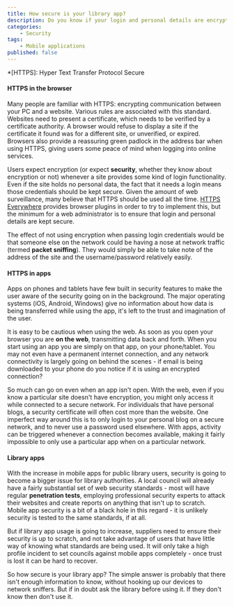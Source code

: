 ```yaml
---
title: How secure is your library app?
description: Do you know if your login and personal details are encrypted while using your library app?
categories:
    - Security
tags:
    - Mobile applications
published: false
---
```


*[HTTPS]: Hyper Text Transfer Protocol Secure

#### HTTPS in the browser

Many people are familiar with HTTPS: encrypting communication between your PC and a website.  Various rules are associated with this standard.  Websites need to present a certificate, which needs to be verified by a certificate authority.  A browser would refuse to display a site if the certificate it found was for a different site, or unverified, or expired.  Browsers also provide a reassuring green padlock in the address bar when using HTTPS, giving users some peace of mind when logging into online services.

Users expect encryption (or expect **security**, whether they know about encryption or not) whenever a site provides some kind of login functionality.  Even if the site holds no personal data, the fact that it needs a login means those credentials should be kept secure.  Given the amount of web surveillance, many believe that HTTPS should be used all the time.  [HTTPS Everywhere](https://www.eff.org/https-everywhere) provides browser plugins in order to try to implement this, but the minimum for a web administrator is to ensure that login and personal details are kept secure.

The effect of not using encryption when passing login credentials would be that someone else on the network could be having a nose at network traffic (termed **packet sniffing**).  They would simply be able to take note of the address of the site and the username/password relatively easily.

#### HTTPS in apps

Apps on phones and tablets have few built in security features to make the user aware of the security going on in the background.  The major operating systems (iOS, Android, Windows) give no information about how data is being transferred while using the app, it's left to the trust and imagination of the user.

It is easy to be cautious when using the web.  As soon as you open your browser you are **on the web**, transmitting data back and forth.  When you start using an app you are simply on that app, on your phone/tablet.  You may not even have a permanent internet connection, and any network connectivity is largely going on behind the scenes - if email is being downloaded to your phone do you notice if it is using an encrypted connection?

So much can go on even when an app isn't open.  With the web, even if you know a particular site doesn't have encryption, you might only access it while connected to a secure network.  For individuals that have personal blogs, a security certificate will often cost more than the website.  One imperfect way around this is to only login to your personal blog on a secure network, and to never use a password used elsewhere.  With apps, activity can be triggered whenever a connection becomes available, making it fairly impossible to only use a particular app when on a particular network.

#### Library apps

With the increase in mobile apps for public library users, security is going to become a bigger issue for library authorities.  A local council will already have a fairly substantial set of web security standards - most will have regular **penetration tests**, employing professional security experts to attack their websites and create reports on anything that isn't up to scratch.  Mobile app security is a bit of a black hole in this regard - it is unlikely security is tested to the same standards, if at all.

But if library app usage is going to increase, suppliers need to ensure their security is up to scratch, and not take advantage of users that have little way of knowing what standards are being used.  It will only take a high profile incident to set councils against mobile apps completely - once trust is lost it can be hard to recover.

So how secure is your library app?  The simple answer is probably that there isn't enough information to know, without hooking up our devices to network sniffers.  But if in doubt ask the library before using it.  If they don't know then don't use it.
